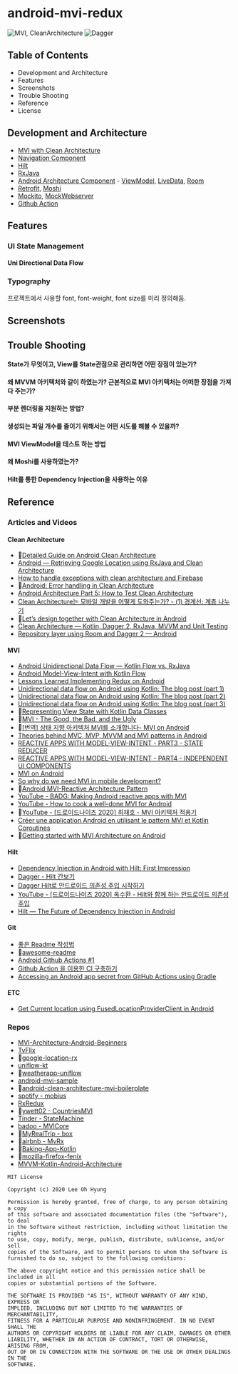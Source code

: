# android-mvi-redux
![MVI, CleanArchitecture](https://img.shields.io/badge/Architecture-MVI,%20Clean%20Architecture-brightgreen) ![Dagger](https://img.shields.io/badge/Dagger-Hilt-brightgreen)

## Table of Contents
 - Development and Architecture
 - Features
 - Screenshots
 - Trouble Shooting
 - Reference
 - License
 
## Development and Architecture
- [MVI with Clean Architecture](https://blog.coderifleman.com/2017/12/18/the-clean-architecture/)
- [Navigation Component](https://developer.android.com/guide/navigation/navigation-getting-started?hl=ko)
- [Hilt](https://developer.android.com/training/dependency-injection/hilt-android?hl=ko)
- [RxJava](https://github.com/ReactiveX/RxJava)
- [Android Architecture Component](https://developer.android.com/topic/libraries/architecture?hl=ko) - [ViewModel](https://developer.android.com/topic/libraries/architecture/viewmodel?hl=ko), [LiveData](https://developer.android.com/topic/libraries/architecture/livedata?hl=ko), [Room](https://developer.android.com/topic/libraries/architecture/room?hl=ko)
- [Retrofit](https://square.github.io/retrofit/), [Moshi](https://github.com/square/moshi)
- [Mockito](https://site.mockito.org/), [MockWebserver](https://github.com/square/okhttp/tree/master/mockwebserver)
- [Github Action](https://github.com/features/actions)

## Features
### UI State Management
#### Uni Directional Data Flow

### Typography
프로젝트에서 사용할 font, font-weight, font size를 미리 정의해둠.

## Screenshots

## Trouble Shooting
#### State가 무엇이고, View를 State관점으로 관리하면 어떤 장점이 있는가?
#### 왜 MVVM 아키텍처와 같이 하였는가? 근본적으로 MVI 아키텍처는 어떠한 장점을 가져다 주는가?
#### 부분 렌더링을 지원하는 방법?
#### 생성되는 파일 개수를 줄이기 위해서는 어떤 시도를 해볼 수 있을까?
#### MVI ViewModel을 테스트 하는 방법
#### 왜 Moshi를 사용하였는가?
#### Hilt를 통한 Dependency Injection을 사용하는 이유

## Reference
### Articles and Videos
#### Clean Architecture
- 🚀[Detailed Guide on Android Clean Architecture](https://medium.com/android-dev-hacks/detailed-guide-on-android-clean-architecture-9eab262a9011)
- [Android — Retrieving Google Location using RxJava and Clean Architecture](https://medium.com/@PedroOkawa/android-retrieving-google-location-using-rxjava-and-clean-architecture-36c1017c6529)
- [How to handle exceptions with clean architecture and Firebase](https://medium.com/firebase-tips-tricks/how-to-handle-exceptions-with-clean-architecture-and-firebase-5efbc13a1d54)
- 🚀[Android: Error handling in Clean Architecture](https://proandroiddev.com/android-error-handling-in-clean-architecture-844a7fc0dc03)
- [Android Architecture Part 5: How to Test Clean Architecture](https://five.agency/android-architecture-part-5-test-clean-architecture/)
- [Clean Architecture는 모바일 개발을 어떻게 도와주는가? - (1) 경계선: 계층 나누기](https://medium.com/@justfaceit/clean-architecture%EB%8A%94-%EB%AA%A8%EB%B0%94%EC%9D%BC-%EA%B0%9C%EB%B0%9C%EC%9D%84-%EC%96%B4%EB%96%BB%EA%B2%8C-%EB%8F%84%EC%99%80%EC%A3%BC%EB%8A%94%EA%B0%80-1-%EA%B2%BD%EA%B3%84%EC%84%A0-%EA%B3%84%EC%B8%B5%EC%9D%84-%EC%A0%95%EC%9D%98%ED%95%B4%EC%A4%80%EB%8B%A4-b77496744616)
- 🚀[Let’s design together with Clean Architecture in Android](https://medium.com/swlh/design-together-clean-architecture-android-77624cf5d385)
- [Clean Architecture — Kotlin, Dagger 2, RxJava, MVVM and Unit Testing](https://medium.com/@rahul.singh/clean-architecture-kotlin-dagger-2-rxjava-mvvm-and-unit-testing-dc05dcdf3ce6)
- [Repository layer using Room and Dagger 2 — Android](https://android.jlelse.eu/repository-layer-using-room-and-dagger-2-android-12d311830fd9)


#### MVI
- [Android Unidirectional Data Flow — Kotlin Flow vs. RxJava](https://proandroiddev.com/udf-flowvsrx-a792b946d75c)
- [Android Model-View-Intent with Kotlin Flow](https://proandroiddev.com/android-model-view-intent-with-kotlin-flow-ca5945316ec#ee30)
- [Lessons Learned Implementing Redux on Android](https://hackernoon.com/lessons-learned-implementing-redux-on-android-cba1bed40c41)
- [Unidirectional data flow on Android using Kotlin: The blog post (part 1)](https://proandroiddev.com/unidirectional-data-flow-on-android-the-blog-post-part-1-cadcf88c72f5)
- [Unidirectional data flow on Android using Kotlin: The blog post (part 2)](https://proandroiddev.com/unidirectional-data-flow-on-android-the-blog-post-part-2-b8cfedb1265a)
- [Unidirectional data flow on Android using Kotlin: The blog post (part 3)](https://proandroiddev.com/unidirectional-data-flow-on-android-using-kotlin-the-blog-post-part-3-9ae465e44afa)
- 🚀[Representing View State with Kotlin Data Classes](https://medium.com/@trionkidnapper/viewmodel-and-kotlin-data-class-7d3a3b854805)
- 🚀[MVI - The Good, the Bad, and the Ugly](https://adambennett.dev/2019/07/mvi-the-good-the-bad-and-the-ugly/)
- 🚀[[번역] 상태 지향 아키텍처 MVI를 소개합니다- MVI on Android](https://medium.com/@jaehochoe/%EB%B2%88%EC%97%AD-%EC%83%81%ED%83%9C-%EC%A7%80%ED%96%A5-%EC%95%84%ED%82%A4%ED%85%8D%EC%B2%98-mvi%EB%A5%BC-%EC%86%8C%EA%B0%9C%ED%95%A9%EB%8B%88%EB%8B%A4-mvi-on-android-725cae5b1753)
- [Theories behind MVC, MVP, MVVM and MVI patterns in Android](https://medium.com/@royanimesh2211/theories-behind-mvc-mvp-mvvm-and-mvi-patterns-on-android-7faebe91cca5)
- [REACTIVE APPS WITH MODEL-VIEW-INTENT - PART3 - STATE REDUCER](http://hannesdorfmann.com/android/mosby3-mvi-3)
- [REACTIVE APPS WITH MODEL-VIEW-INTENT - PART4 - INDEPENDENT UI COMPONENTS](http://hannesdorfmann.com/android/mosby3-mvi-4)
- [MVI on Android](https://medium.com/@fnberta/mvi-on-android-20677f80df55)
- [So why do we need MVI in mobile development?](https://medium.com/@seangares13/so-why-do-we-need-mvi-in-mobile-development-3bd467b29841)
- 🚀[Android MVI-Reactive Architecture Pattern](https://medium.com/@abhiappmobiledeveloper/android-mvi-reactive-architecture-pattern-74e5f1300a87)
- [YouTube - BADG: Making Android reactive apps with MVI](https://www.youtube.com/watch?v=Mlr4U55FKU4)
- [YouTube - How to cook a well-done MVI for Android](https://www.youtube.com/watch?v=Ls0uKLqNFz4)
- 🚀[YouTube - [드로이드나이츠 2020] 최재호 - MVI 아키텍처 적용기](https://www.youtube.com/watch?v=_ePUpzECd8c&t=1187s)
- [Créer une application Android en utilisant le pattern MVI et Kotlin Coroutines](https://blog.engineering.publicissapient.fr/2020/02/10/mvi-creer-une-application-android-en-utilisant-le-pattern-mvi-et-kotlin-coroutines/)
- 🚀[Getting started with MVI Architecture on Android](https://proandroiddev.com/getting-started-with-mvi-architecture-on-android-b2c280b7023)

#### Hilt
- [Dependency Injection in Android with Hilt: First Impression](https://medium.com/@amritlalsahu5/dependency-injection-in-android-with-hilt-41fb915997e4)
- [Dagger - Hilt 간보기](https://two22.tistory.com/4)
- [Dagger Hilt로 안드로이드 의존성 주입 시작하기](https://hyperconnect.github.io/2020/07/28/android-dagger-hilt.html)
- [YouTube - [드로이드나이츠 2020] 옥수환 - Hilt와 함께 하는 안드로이드 의존성 주입](https://www.youtube.com/watch?v=gkUCs6YWzEY)
- [Hilt — The Future of Dependency Injection in Android](https://levelup.gitconnected.com/hilt-the-future-of-dependency-injection-in-android-e9a919c0993d)

#### Git
- [좋은 Readme 작성법](https://always0ne.github.io/github/Readme/)
- 🚀[awesome-readme](https://github.com/matiassingers/awesome-readme)
- [Android Github Actions #1](https://medium.com/@lee199402/android-github-actions-1-fd4754fa6b19)
- [Github Action 을 이용한 CI 구축하기](https://dublin-java.tistory.com/65)
- [Accessing an Android app secret from GitHub Actions using Gradle](https://blog.jakelee.co.uk/accessing-android-app-secret-from-github-actions-using-gradle/)

#### ETC
- [Get Current location using FusedLocationProviderClient in Android](https://droidbyme.medium.com/get-current-location-using-fusedlocationproviderclient-in-android-cb7ebf5ab88e)

### Repos
- [MVI-Architecture-Android-Beginners](https://github.com/MindorksOpenSource/MVI-Architecture-Android-Beginners)
- [TvFlix](https://github.com/reactivedroid/TvFlix)
- 🚀[google-location-rx](https://github.com/PedroOkawa/google-location-rx)
- [uniflow-kt](https://github.com/uniflow-kt/uniflow-kt)
- 🚀[weatherapp-uniflow](https://github.com/uniflow-kt/weatherapp-uniflow)
- [android-mvi-sample](https://github.com/kanawish/android-mvi-sample)
- 🚀[android-clean-architecture-mvi-boilerplate](https://github.com/bufferapp/android-clean-architecture-mvi-boilerplate)
- [spotify - mobius](https://github.com/spotify/mobius)
- [RxRedux](https://github.com/freeletics/RxRedux)
- 🚀[ywett02 - CountriesMVI](https://github.com/ywett02/CountriesMVI)
- [Tinder - StateMachine](https://github.com/Tinder/StateMachine)
- [badoo - MVICore](https://github.com/badoo/MVICore)
- 🚀[MyRealTrip - box](https://github.com/myrealtrip/box)
- 🚀[airbnb - MvRx](https://github.com/airbnb/MvRx)
- 🚀[Baking-App-Kotlin](https://github.com/Ezike/Baking-App-Kotlin)
- 🚀[mozilla-firefox-fenix](https://github.com/mozilla-mobile/fenix)
- [MVVM-Kotlin-Android-Architecture](https://github.com/ahmedeltaher/MVVM-Kotlin-Android-Architecture)
```
MIT License

Copyright (c) 2020 Lee Oh Hyung

Permission is hereby granted, free of charge, to any person obtaining a copy
of this software and associated documentation files (the "Software"), to deal
in the Software without restriction, including without limitation the rights
to use, copy, modify, merge, publish, distribute, sublicense, and/or sell
copies of the Software, and to permit persons to whom the Software is
furnished to do so, subject to the following conditions:

The above copyright notice and this permission notice shall be included in all
copies or substantial portions of the Software.

THE SOFTWARE IS PROVIDED "AS IS", WITHOUT WARRANTY OF ANY KIND, EXPRESS OR
IMPLIED, INCLUDING BUT NOT LIMITED TO THE WARRANTIES OF MERCHANTABILITY,
FITNESS FOR A PARTICULAR PURPOSE AND NONINFRINGEMENT. IN NO EVENT SHALL THE
AUTHORS OR COPYRIGHT HOLDERS BE LIABLE FOR ANY CLAIM, DAMAGES OR OTHER
LIABILITY, WHETHER IN AN ACTION OF CONTRACT, TORT OR OTHERWISE, ARISING FROM,
OUT OF OR IN CONNECTION WITH THE SOFTWARE OR THE USE OR OTHER DEALINGS IN THE
SOFTWARE.

```
